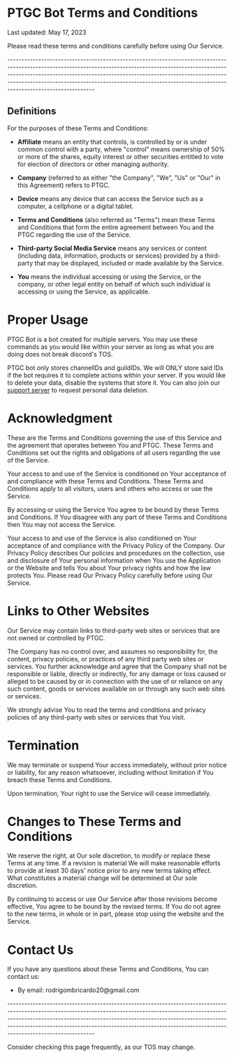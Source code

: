 <!DOCTYPE html>
<html>
<head>
</head>
<body>
    <h1>PTGC Bot Terms and Conditions</h1>
    <p>Last updated: May 17, 2023</p>
    <p>Please read these terms and conditions carefully before using Our Service.</p>
    <p>-------------------------------------------------------------------------------------------------------------------------------------------------------------------------------------------------------------------------------------------------------------------------------------------------------------------------------------------------------</p>
    <h2>Definitions</h2>
    <p>For the purposes of these Terms and Conditions:</p>
    <ul>
    <li>
    <p><strong>Affiliate</strong> means an entity that controls, is controlled by or is under common control with a party, where &quot;control&quot; means ownership of 50% or more of the shares, equity interest or other securities entitled to vote for election of directors or other managing authority.</p>
    </li>
    <li>
    <p><strong>Company</strong> (referred to as either &quot;the Company&quot;, &quot;We&quot;, &quot;Us&quot; or &quot;Our&quot; in this Agreement) refers to PTGC.</p>
    </li>
    <li>
    <p><strong>Device</strong> means any device that can access the Service such as a computer, a cellphone or a digital tablet.</p>
    </li>
    <li>
    <p><strong>Terms and Conditions</strong> (also referred as &quot;Terms&quot;) mean these Terms and Conditions that form the entire agreement between You and the PTGC regarding the use of the Service.</p>
    </li>
    <li>
    <p><strong>Third-party Social Media Service</strong> means any services or content (including data, information, products or services) provided by a third-party that may be displayed, included or made available by the Service.</p>
    </li>
    <li>
    <p><strong>You</strong> means the individual accessing or using the Service, or the company, or other legal entity on behalf of which such individual is accessing or using the Service, as applicable.</p>
    </li>
    </ul>
    <h1>Proper Usage</h1>
    <p>PTGC Bot is a bot created for multiple servers. You may use these commands as you would like within your server as long as what you are doing does not break discord's TOS.</p>
    <p>PTGC bot only stores channelIDs and guildIDs. We will ONLY store said IDs if the bot requires it to complete actions within your server. If you would like to delete your data, disable the systems that store it. You can also join our <a href="https://discord.gg/2GztnBg3tE" rel="external nofollow noopener" target="_blank">support server</a> to request personal data deletion.</p>
    <h1>Acknowledgment</h1>
    <p>These are the Terms and Conditions governing the use of this Service and the agreement that operates between You and PTGC. These Terms and Conditions set out the rights and obligations of all users regarding the use of the Service.</p>
    <p>Your access to and use of the Service is conditioned on Your acceptance of and compliance with these Terms and Conditions. These Terms and Conditions apply to all visitors, users and others who access or use the Service.</p>
    <p>By accessing or using the Service You agree to be bound by these Terms and Conditions. If You disagree with any part of these Terms and Conditions then You may not access the Service.</p>
    <p>Your access to and use of the Service is also conditioned on Your acceptance of and compliance with the Privacy Policy of the Company. Our Privacy Policy describes Our policies and procedures on the collection, use and disclosure of Your personal information when You use the Application or the Website and tells You about Your privacy rights and how the law protects You. Please read Our Privacy Policy carefully before using Our Service.</p>
    <h1>Links to Other Websites</h1>
    <p>Our Service may contain links to third-party web sites or services that are not owned or controlled by PTGC.</p>
    <p>The Company has no control over, and assumes no responsibility for, the content, privacy policies, or practices of any third party web sites or services. You further acknowledge and agree that the Company shall not be responsible or liable, directly or indirectly, for any damage or loss caused or alleged to be caused by or in connection with the use of or reliance on any such content, goods or services available on or through any such web sites or services.</p>
    <p>We strongly advise You to read the terms and conditions and privacy policies of any third-party web sites or services that You visit.</p>
    <h1>Termination</h1>
    <p>We may terminate or suspend Your access immediately, without prior notice or liability, for any reason whatsoever, including without limitation if You breach these Terms and Conditions.</p>
    <p>Upon termination, Your right to use the Service will cease immediately.</p>
    <h1>Changes to These Terms and Conditions</h1>
    <p>We reserve the right, at Our sole discretion, to modify or replace these Terms at any time. If a revision is material We will make reasonable efforts to provide at least 30 days' notice prior to any new terms taking effect. What constitutes a material change will be determined at Our sole discretion.</p>
    <p>By continuing to access or use Our Service after those revisions become effective, You agree to be bound by the revised terms. If You do not agree to the new terms, in whole or in part, please stop using the website and the Service.</p>
    <h1>Contact Us</h1>
    <p>If you have any questions about these Terms and Conditions, You can contact us:</p>
    <ul>
    <li>By email: rodrigombricardo20@gmail.com</li>
    </ul>
    <p>-------------------------------------------------------------------------------------------------------------------------------------------------------------------------------------------------------------------------------------------------------------------------------------------------------------------------------------------------------</p>
    <footer>Consider checking this page frequently, as our TOS may change.</footer>
</body>
</html>

